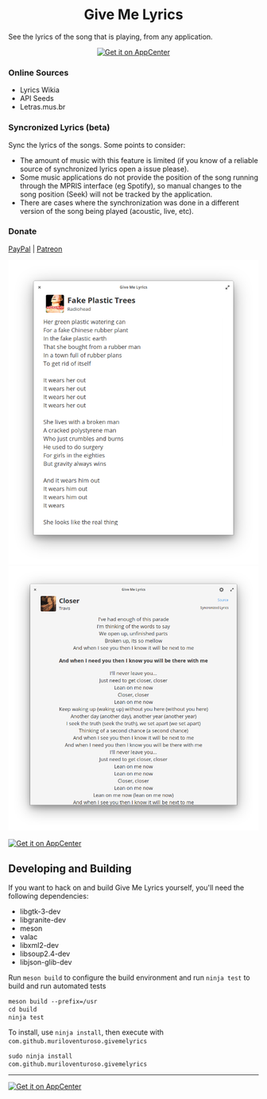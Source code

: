 <h1 align="center">Give Me Lyrics</h1>

See the lyrics of the song that is playing, from any application.

<p align="center">
  <a href="https://appcenter.elementary.io/com.github.muriloventuroso.givemelyrics"><img src="https://appcenter.elementary.io/badge.svg" alt="Get it on AppCenter" /></a>
</p>

### Online Sources

* Lyrics Wikia
* API Seeds
* Letras.mus.br

### Syncronized Lyrics (beta)
Sync the lyrics of the songs. Some points to consider:

* The amount of music with this feature is limited (if you know of a reliable source of synchronized lyrics open a issue please).
* Some music applications do not provide the position of the song running through the MPRIS interface (eg Spotify), so manual changes to the song position (Seek) will not be tracked by the application.
* There are cases where the synchronization was done in a different version of the song being played (acoustic, live, etc).


### Donate
<a href="https://www.paypal.me/muriloventuroso">PayPal</a> | <a href="https://www.patreon.com/muriloventuroso">Patreon</a>

![Screenshot](data/screenshot.png)
![Screenshot](data/screenshot-sync.png)

[![Get it on AppCenter](https://appcenter.elementary.io/badge.svg)](https://appcenter.elementary.io/com.github.muriloventuroso.givemelyrics)


## Developing and Building

If you want to hack on and build Give Me Lyrics yourself, you'll need the following dependencies:

* libgtk-3-dev
* libgranite-dev
* meson
* valac
* libxml2-dev
* libsoup2.4-dev
* libjson-glib-dev

Run `meson build` to configure the build environment and run `ninja test` to build and run automated tests

    meson build --prefix=/usr
    cd build
    ninja test

To install, use `ninja install`, then execute with `com.github.muriloventuroso.givemelyrics`

    sudo ninja install
    com.github.muriloventuroso.givemelyrics


-----

[![Get it on AppCenter](https://appcenter.elementary.io/badge.svg)](https://appcenter.elementary.io/com.github.muriloventuroso.givemelyrics)

